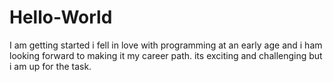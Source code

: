 # Hello-World
I am getting started
i fell in love with programming at an early age and i ham looking forward to making it my career path.
its exciting and challenging but i am up for the task.

